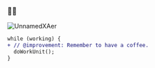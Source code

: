 
### 👋🏻

![UnnamedXAer](https://secure.gravatar.com/avatar/592a1ad06ac83ef0da702aa10d6d4897)

```diff
while (working) {
+ // @improvement: Remember to have a coffee.
  doWorkUnit();
}
```

<!--
**UnnamedXAer/UnnamedXAer** is a ✨ _special_ ✨ repository because its `README.md` (this file) appears on your GitHub profile.

Here are some ideas to get you started:

- 🔭 I’m currently working on ...
- 🌱 I’m currently learning ...
- 👯 I’m looking to collaborate on ...
- 🤔 I’m looking for help with ...
- 💬 Ask me about ...
- 📫 How to reach me: ...
- 😄 Pronouns: ...
- ⚡ Fun fact: ...
-->
